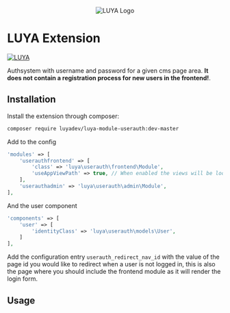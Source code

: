 <p align="center">
  <img src="https://raw.githubusercontent.com/luyadev/luya/master/docs/logo/luya-logo-0.2x.png" alt="LUYA Logo"/>
</p>

# LUYA <NAME> Extension

[![LUYA](https://img.shields.io/badge/Powered%20by-LUYA-brightgreen.svg)](https://luya.io)

Authsystem with username and password for a given cms page area. **It does not contain a registration process for new users in the frontend!**.

## Installation

Install the extension through composer:

```sh
composer require luyadev/luya-module-userauth:dev-master
```

Add to the config

```php
'modules' => [
    'userauthfrontend' => [
        'class' => 'luya\userauth\frontend\Module',
        'useAppViewPath' => true, // When enabled the views will be looked up in the @app/views folder, otherwise the views shipped with the module will be used.
    ],
    'userauthadmin' => 'luya\userauth\admin\Module',
],
```

And the user component

```php
'components' => [
    'user' => [
        'identityClass' => 'luya\userauth\models\User',
    ]
],
```

Add the configuration entry `userauth_redirect_nav_id` with the value of the page id you would like to redirect when a user is not logged in, this is also the page where you should include the frontend module as it will render the login form.

## Usage
